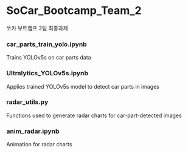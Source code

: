 # SoCar_Bootcamp_Team_2
쏘카 부트캠프 2팀 최종과제

### car_parts_train_yolo.ipynb
Trains YOLOv5s on car parts data

### Ultralytics_YOLOv5s.ipynb
Applies trained YOLOv5s model to detect car parts in images

### radar_utils.py
Functions used to generate radar charts for car-part-detected images

### anim_radar.ipynb
Animation for radar charts
